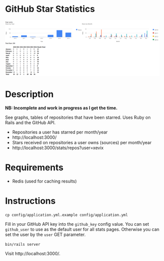GitHub Star Statistics
======================

![GitHub Logo](/screenshot.png)

# Description

**NB: Incomplete and work in progress as I get the time.**

See graphs, tables of repositories that have been starred.
Uses Ruby on Rails and the GitHub API.

* Repositories a user has starred per month/year
 * http://localhost:3000/
* Stars received on repositories a user owns (sources) per month/year
 * http://localhost:3000/stats/repos?user=xevix

# Requirements

* Redis (used for caching results)

# Instructions

`cp config/application.yml.example config/application.yml`

Fill in your GitHub API key into the `github_key` config value. You can set `github_user` to use as the default user for all stats pages. Otherwise you can set the user by the `user` GET parameter.

`bin/rails server`

Visit http://localhost:3000/.
